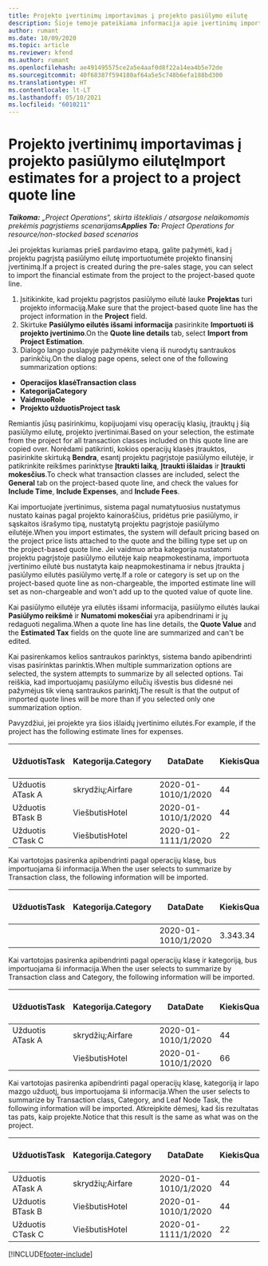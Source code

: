 ```yaml
---
title: Projekto įvertinimų importavimas į projekto pasiūlymo eilutę
description: Šioje temoje pateikiama informacija apie įvertinimų importavimą iš projekto į projekto pasiūlymo eilutę.
author: rumant
ms.date: 10/09/2020
ms.topic: article
ms.reviewer: kfend
ms.author: rumant
ms.openlocfilehash: ae491495575ce2a5e4aaf0d8f22a14ea4b5e72de
ms.sourcegitcommit: 40f68387f594180af64a5e5c748b6efa188bd300
ms.translationtype: HT
ms.contentlocale: lt-LT
ms.lasthandoff: 05/10/2021
ms.locfileid: "6010211"
---
```

# <a name="import-estimates-for-a-project-to-a-project-quote-line"></a><span data-ttu-id="f529c-103">Projekto įvertinimų importavimas į projekto pasiūlymo eilutę</span><span class="sxs-lookup"><span data-stu-id="f529c-103">Import estimates for a project to a project quote line</span></span>

<span data-ttu-id="f529c-104">_**Taikoma:** „Project Operations“, skirta ištekliais / atsargose nelaikomomis prekėmis pagrįstiems scenarijams_</span><span class="sxs-lookup"><span data-stu-id="f529c-104">_**Applies To:** Project Operations for resource/non-stocked based scenarios_</span></span>


<span data-ttu-id="f529c-105">Jei projektas kuriamas prieš pardavimo etapą, galite pažymėti, kad į projektu pagrįstą pasiūlymo eilutę importuotumėte projekto finansinį įvertinimą.</span><span class="sxs-lookup"><span data-stu-id="f529c-105">If a project is created during the pre-sales stage, you can select to import the financial estimate from the project to the project-based quote line.</span></span>

1. <span data-ttu-id="f529c-106">Įsitikinkite, kad projektu pagrįstos pasiūlymo eilutė lauke **Projektas** turi projekto informaciją.</span><span class="sxs-lookup"><span data-stu-id="f529c-106">Make sure that the project-based quote line has the project information in the **Project** field.</span></span>
2. <span data-ttu-id="f529c-107">Skirtuke **Pasiūlymo eilutės išsami informacija** pasirinkite **Importuoti iš projekto įvertinimo**.</span><span class="sxs-lookup"><span data-stu-id="f529c-107">On the **Quote line details** tab, select **Import from Project Estimation**.</span></span>
3. <span data-ttu-id="f529c-108">Dialogo lango puslapyje pažymėkite vieną iš nurodytų santraukos parinkčių.</span><span class="sxs-lookup"><span data-stu-id="f529c-108">On the dialog page opens, select one of the following summarization options:</span></span>

  - <span data-ttu-id="f529c-109">**Operacijos klasė**</span><span class="sxs-lookup"><span data-stu-id="f529c-109">**Transaction class**</span></span>
  - <span data-ttu-id="f529c-110">**Kategorija**</span><span class="sxs-lookup"><span data-stu-id="f529c-110">**Category**</span></span>
  - <span data-ttu-id="f529c-111">**Vaidmuo**</span><span class="sxs-lookup"><span data-stu-id="f529c-111">**Role**</span></span> 
  - <span data-ttu-id="f529c-112">**Projekto užduotis**</span><span class="sxs-lookup"><span data-stu-id="f529c-112">**Project task**</span></span>

<span data-ttu-id="f529c-113">Remiantis jūsų pasirinkimu, kopijuojami visų operacijų klasių, įtrauktų į šią pasiūlymo eilutę, projekto įvertinimai.</span><span class="sxs-lookup"><span data-stu-id="f529c-113">Based on your selection, the estimate from the project for all transaction classes included on this quote line are copied over.</span></span> <span data-ttu-id="f529c-114">Norėdami patikrinti, kokios operacijų klasės įtrauktos, pasirinkite skirtuką **Bendra**, esantį projektu pagrįstoje pasiūlymo eilutėje, ir patikrinkite reikšmes parinktyse **Įtraukti laiką**, **Įtraukti išlaidas** ir **Įtraukti mokesčius**.</span><span class="sxs-lookup"><span data-stu-id="f529c-114">To check what transaction classes are included, select the **General** tab on the project-based quote line, and check the values for **Include Time**, **Include Expenses**, and **Include Fees**.</span></span>

<span data-ttu-id="f529c-115">Kai importuojate įvertinimus, sistema pagal numatytuosius nustatymus nustato kainas pagal projekto kainoraščius, pridėtus prie pasiūlymo, ir sąskaitos išrašymo tipą, nustatytą projektu pagrįstoje pasiūlymo eilutėje.</span><span class="sxs-lookup"><span data-stu-id="f529c-115">When you import estimates, the system will default pricing based on the project price lists attached to the quote and the billing type set up on the project-based quote line.</span></span> <span data-ttu-id="f529c-116">Jei vaidmuo arba kategorija nustatomi projektu pagrįstoje pasiūlymo eilutėje kaip neapmokestinama, importuota įvertinimo eilutė bus nustatyta kaip neapmokestinama ir nebus įtraukta į pasiūlymo eilutės pasiūlymo vertę.</span><span class="sxs-lookup"><span data-stu-id="f529c-116">If a role or category is set up on the project-based quote line as non-chargeable, the imported estimate line will set as non-chargeable and won't add up to the quoted value of quote line.</span></span>

<span data-ttu-id="f529c-117">Kai pasiūlymo eilutėje yra eilutės išsami informacija, pasiūlymo eilutės laukai **Pasiūlymo reikšmė** ir **Numatomi mokesčiai** yra apibendrinami ir jų redaguoti negalima.</span><span class="sxs-lookup"><span data-stu-id="f529c-117">When a quote line has line details, the **Quote Value** and the **Estimated Tax** fields on the quote line are summarized and can't be edited.</span></span>

<span data-ttu-id="f529c-118">Kai pasirenkamos kelios santraukos parinktys, sistema bando apibendrinti visas pasirinktas parinktis.</span><span class="sxs-lookup"><span data-stu-id="f529c-118">When multiple summarization options are selected, the system attempts to summarize by all selected options.</span></span> <span data-ttu-id="f529c-119">Tai reiškia, kad importuojamų pasiūlymo eilučių išvestis bus didesnė nei pažymėjus tik vieną santraukos parinktį.</span><span class="sxs-lookup"><span data-stu-id="f529c-119">The result is that the output of imported quote lines will be more than if you selected only one summarization option.</span></span>

<span data-ttu-id="f529c-120">Pavyzdžiui, jei projekte yra šios išlaidų įvertinimo eilutės.</span><span class="sxs-lookup"><span data-stu-id="f529c-120">For example, if the project has the following estimate lines for expenses.</span></span>

| <span data-ttu-id="f529c-121">Užduotis</span><span class="sxs-lookup"><span data-stu-id="f529c-121">Task</span></span> | <span data-ttu-id="f529c-122">Kategorija.</span><span class="sxs-lookup"><span data-stu-id="f529c-122">Category</span></span> | <span data-ttu-id="f529c-123">Data</span><span class="sxs-lookup"><span data-stu-id="f529c-123">Date</span></span> | <span data-ttu-id="f529c-124">Kiekis</span><span class="sxs-lookup"><span data-stu-id="f529c-124">Quantity</span></span> | <span data-ttu-id="f529c-125">Vieneto kaina</span><span class="sxs-lookup"><span data-stu-id="f529c-125">Unit price</span></span> | <span data-ttu-id="f529c-126">Suma</span><span class="sxs-lookup"><span data-stu-id="f529c-126">Amount</span></span> |
| --- | --- | --- | --- | --- | --- |
| <span data-ttu-id="f529c-127">Užduotis A</span><span class="sxs-lookup"><span data-stu-id="f529c-127">Task A</span></span> | <span data-ttu-id="f529c-128">skrydžių;</span><span class="sxs-lookup"><span data-stu-id="f529c-128">Airfare</span></span> | <span data-ttu-id="f529c-129">2020-01-10</span><span class="sxs-lookup"><span data-stu-id="f529c-129">10/1/2020</span></span> | <span data-ttu-id="f529c-130">4</span><span class="sxs-lookup"><span data-stu-id="f529c-130">4</span></span> | <span data-ttu-id="f529c-131">400</span><span class="sxs-lookup"><span data-stu-id="f529c-131">400</span></span> | <span data-ttu-id="f529c-132">1600</span><span class="sxs-lookup"><span data-stu-id="f529c-132">1600</span></span> |
| <span data-ttu-id="f529c-133">Užduotis B</span><span class="sxs-lookup"><span data-stu-id="f529c-133">Task B</span></span> | <span data-ttu-id="f529c-134">Viešbutis</span><span class="sxs-lookup"><span data-stu-id="f529c-134">Hotel</span></span> | <span data-ttu-id="f529c-135">2020-01-10</span><span class="sxs-lookup"><span data-stu-id="f529c-135">10/1/2020</span></span> | <span data-ttu-id="f529c-136">4</span><span class="sxs-lookup"><span data-stu-id="f529c-136">4</span></span> | <span data-ttu-id="f529c-137">Virš 200</span><span class="sxs-lookup"><span data-stu-id="f529c-137">200</span></span> | <span data-ttu-id="f529c-138">800</span><span class="sxs-lookup"><span data-stu-id="f529c-138">800</span></span> |
| <span data-ttu-id="f529c-139">Užduotis C</span><span class="sxs-lookup"><span data-stu-id="f529c-139">Task C</span></span> | <span data-ttu-id="f529c-140">Viešbutis</span><span class="sxs-lookup"><span data-stu-id="f529c-140">Hotel</span></span> | <span data-ttu-id="f529c-141">2020-01-11</span><span class="sxs-lookup"><span data-stu-id="f529c-141">11/1/2020</span></span> | <span data-ttu-id="f529c-142">2</span><span class="sxs-lookup"><span data-stu-id="f529c-142">2</span></span> | <span data-ttu-id="f529c-143">Virš 200</span><span class="sxs-lookup"><span data-stu-id="f529c-143">200</span></span> | <span data-ttu-id="f529c-144">400</span><span class="sxs-lookup"><span data-stu-id="f529c-144">400</span></span> |

<span data-ttu-id="f529c-145">Kai vartotojas pasirenka apibendrinti pagal operacijų klasę, bus importuojama ši informacija.</span><span class="sxs-lookup"><span data-stu-id="f529c-145">When the user selects to summarize by Transaction class, the following information will be imported.</span></span>

| <span data-ttu-id="f529c-146">Užduotis</span><span class="sxs-lookup"><span data-stu-id="f529c-146">Task</span></span> | <span data-ttu-id="f529c-147">Kategorija.</span><span class="sxs-lookup"><span data-stu-id="f529c-147">Category</span></span> | <span data-ttu-id="f529c-148">Data</span><span class="sxs-lookup"><span data-stu-id="f529c-148">Date</span></span> | <span data-ttu-id="f529c-149">Kiekis</span><span class="sxs-lookup"><span data-stu-id="f529c-149">Quantity</span></span> | <span data-ttu-id="f529c-150">Vieneto kaina</span><span class="sxs-lookup"><span data-stu-id="f529c-150">Unit price</span></span> | <span data-ttu-id="f529c-151">Suma</span><span class="sxs-lookup"><span data-stu-id="f529c-151">Amount</span></span> |
| --- | --- | --- | --- | --- | --- |
| | | <span data-ttu-id="f529c-152">2020-01-10</span><span class="sxs-lookup"><span data-stu-id="f529c-152">10/1/2020</span></span> | <span data-ttu-id="f529c-153">3.34</span><span class="sxs-lookup"><span data-stu-id="f529c-153">3.34</span></span> | <span data-ttu-id="f529c-154">840</span><span class="sxs-lookup"><span data-stu-id="f529c-154">840</span></span> | <span data-ttu-id="f529c-155">2800</span><span class="sxs-lookup"><span data-stu-id="f529c-155">2800</span></span> |

<span data-ttu-id="f529c-156">Kai vartotojas pasirenka apibendrinti pagal operacijų klasę ir kategoriją, bus importuojama ši informacija.</span><span class="sxs-lookup"><span data-stu-id="f529c-156">When the user selects to summarize by Transaction class and Category, the following information will be imported.</span></span>

| <span data-ttu-id="f529c-157">Užduotis</span><span class="sxs-lookup"><span data-stu-id="f529c-157">Task</span></span> | <span data-ttu-id="f529c-158">Kategorija.</span><span class="sxs-lookup"><span data-stu-id="f529c-158">Category</span></span> | <span data-ttu-id="f529c-159">Data</span><span class="sxs-lookup"><span data-stu-id="f529c-159">Date</span></span> | <span data-ttu-id="f529c-160">Kiekis</span><span class="sxs-lookup"><span data-stu-id="f529c-160">Quantity</span></span> | <span data-ttu-id="f529c-161">Vieneto kaina</span><span class="sxs-lookup"><span data-stu-id="f529c-161">Unit price</span></span> | <span data-ttu-id="f529c-162">Suma</span><span class="sxs-lookup"><span data-stu-id="f529c-162">Amount</span></span> |
| --- | --- | --- | --- | --- | --- |
| <span data-ttu-id="f529c-163">Užduotis A</span><span class="sxs-lookup"><span data-stu-id="f529c-163">Task A</span></span> | <span data-ttu-id="f529c-164">skrydžių;</span><span class="sxs-lookup"><span data-stu-id="f529c-164">Airfare</span></span> | <span data-ttu-id="f529c-165">2020-01-10</span><span class="sxs-lookup"><span data-stu-id="f529c-165">10/1/2020</span></span> | <span data-ttu-id="f529c-166">4</span><span class="sxs-lookup"><span data-stu-id="f529c-166">4</span></span> | <span data-ttu-id="f529c-167">400</span><span class="sxs-lookup"><span data-stu-id="f529c-167">400</span></span> | <span data-ttu-id="f529c-168">1600</span><span class="sxs-lookup"><span data-stu-id="f529c-168">1600</span></span> |
| | <span data-ttu-id="f529c-169">Viešbutis</span><span class="sxs-lookup"><span data-stu-id="f529c-169">Hotel</span></span> | <span data-ttu-id="f529c-170">2020-01-10</span><span class="sxs-lookup"><span data-stu-id="f529c-170">10/1/2020</span></span> | <span data-ttu-id="f529c-171">6</span><span class="sxs-lookup"><span data-stu-id="f529c-171">6</span></span> | <span data-ttu-id="f529c-172">Virš 200</span><span class="sxs-lookup"><span data-stu-id="f529c-172">200</span></span> | <span data-ttu-id="f529c-173">1200</span><span class="sxs-lookup"><span data-stu-id="f529c-173">1200</span></span> |

<span data-ttu-id="f529c-174">Kai vartotojas pasirenka apibendrinti pagal operacijų klasę, kategoriją ir lapo mazgo užduotį, bus importuojama ši informacija.</span><span class="sxs-lookup"><span data-stu-id="f529c-174">When the user selects to summarize by Transaction class, Category, and Leaf Node Task, the following information will be imported.</span></span> <span data-ttu-id="f529c-175">Atkreipkite dėmesį, kad šis rezultatas tas pats, kaip projekte.</span><span class="sxs-lookup"><span data-stu-id="f529c-175">Notice that this result is the same as what was on the project.</span></span>

| <span data-ttu-id="f529c-176">Užduotis</span><span class="sxs-lookup"><span data-stu-id="f529c-176">Task</span></span> | <span data-ttu-id="f529c-177">Kategorija.</span><span class="sxs-lookup"><span data-stu-id="f529c-177">Category</span></span> | <span data-ttu-id="f529c-178">Data</span><span class="sxs-lookup"><span data-stu-id="f529c-178">Date</span></span> | <span data-ttu-id="f529c-179">Kiekis</span><span class="sxs-lookup"><span data-stu-id="f529c-179">Quantity</span></span> | <span data-ttu-id="f529c-180">Vieneto kaina</span><span class="sxs-lookup"><span data-stu-id="f529c-180">Unit price</span></span> | <span data-ttu-id="f529c-181">Suma</span><span class="sxs-lookup"><span data-stu-id="f529c-181">Amount</span></span> |
| --- | --- | --- | --- | --- | --- |
| <span data-ttu-id="f529c-182">Užduotis A</span><span class="sxs-lookup"><span data-stu-id="f529c-182">Task A</span></span> | <span data-ttu-id="f529c-183">skrydžių;</span><span class="sxs-lookup"><span data-stu-id="f529c-183">Airfare</span></span> | <span data-ttu-id="f529c-184">2020-01-10</span><span class="sxs-lookup"><span data-stu-id="f529c-184">10/1/2020</span></span> | <span data-ttu-id="f529c-185">4</span><span class="sxs-lookup"><span data-stu-id="f529c-185">4</span></span> | <span data-ttu-id="f529c-186">400</span><span class="sxs-lookup"><span data-stu-id="f529c-186">400</span></span> | <span data-ttu-id="f529c-187">1600</span><span class="sxs-lookup"><span data-stu-id="f529c-187">1600</span></span> |
| <span data-ttu-id="f529c-188">Užduotis B</span><span class="sxs-lookup"><span data-stu-id="f529c-188">Task B</span></span> | <span data-ttu-id="f529c-189">Viešbutis</span><span class="sxs-lookup"><span data-stu-id="f529c-189">Hotel</span></span> | <span data-ttu-id="f529c-190">2020-01-10</span><span class="sxs-lookup"><span data-stu-id="f529c-190">10/1/2020</span></span> | <span data-ttu-id="f529c-191">4</span><span class="sxs-lookup"><span data-stu-id="f529c-191">4</span></span> | <span data-ttu-id="f529c-192">Virš 200</span><span class="sxs-lookup"><span data-stu-id="f529c-192">200</span></span> | <span data-ttu-id="f529c-193">800</span><span class="sxs-lookup"><span data-stu-id="f529c-193">800</span></span> |
| <span data-ttu-id="f529c-194">Užduotis C</span><span class="sxs-lookup"><span data-stu-id="f529c-194">Task C</span></span> | <span data-ttu-id="f529c-195">Viešbutis</span><span class="sxs-lookup"><span data-stu-id="f529c-195">Hotel</span></span> | <span data-ttu-id="f529c-196">2020-01-11</span><span class="sxs-lookup"><span data-stu-id="f529c-196">11/1/2020</span></span> | <span data-ttu-id="f529c-197">2</span><span class="sxs-lookup"><span data-stu-id="f529c-197">2</span></span> | <span data-ttu-id="f529c-198">Virš 200</span><span class="sxs-lookup"><span data-stu-id="f529c-198">200</span></span> | <span data-ttu-id="f529c-199">400</span><span class="sxs-lookup"><span data-stu-id="f529c-199">400</span></span> |


[!INCLUDE[footer-include](../includes/footer-banner.md)]
